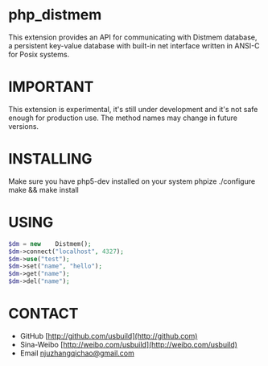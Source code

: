 
php_distmem
===============

This extension provides an API for communicating with Distmem database, a persistent
key-value database with built-in net interface written in ANSI-C for Posix systems.

IMPORTANT
=========

This extension is experimental, it's still under development and it's not safe
enough for production use. The method names may change in future versions.

INSTALLING
==========
Make sure you have php5-dev installed on your system
phpize
./configure
make && make install

USING
=========
```php
$dm = new	 Distmem();
$dm->connect("localhost", 4327);
$dm->use("test");
$dm->set("name", "hello");
$dm->get("name");
$dm->del("name");
```

CONTACT
============
* GitHub     [http://github.com/usbuild](http://github.com)
* Sina-Weibo [http://weibo.com/usbuild](http://weibo.com/usbuild)
* Email      [njuzhangqichao@gmail.com](mailto:njuzhangqichao@gmail.com)
